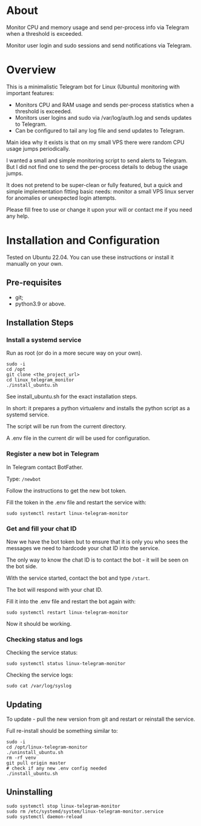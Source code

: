 # About
Monitor CPU and memory usage and send per-process info via Telegram when a threshold is exceeded.

Monitor user login and sudo sessions and send notifications via Telegram.

# Overview

This is a minimalistic Telegram bot for Linux (Ubuntu) monitoring with important features:
- Monitors CPU and RAM usage and sends per-process statistics when a threshold is exceeded. 
- Monitors user logins and sudo via /var/log/auth.log and sends updates to Telegram.
- Can be configured to tail any log file and send updates to Telegram.

Main idea why it exists is that on my small VPS there were random CPU
usage jumps periodically.

I wanted a small and simple monitoring script to send alerts to Telegram.
But I did not find one to send the per-process details to debug the usage jumps.

It does not pretend to be super-clean or fully featured, but a quick and simple 
implementation fitting basic needs: monitor a small VPS linux server for anomalies
or unexpected login attempts.

Please fill free to use or change it upon your will or contact me if you need any help.

# Installation and Configuration

Tested on Ubuntu 22.04.
You can use these instructions or install it manually on your own.

## Pre-requisites
- git;
- python3.9 or above.


## Installation Steps

### Install a systemd service
Run as root (or do in a more secure way on your own).

```shell
sudo -i
cd /opt
git clone <the_project_url>
cd linux_telegram_monitor
./install_ubuntu.sh
```

See install_ubuntu.sh for the exact installation steps.

In short: it prepares a python virtualenv and installs the python
script as a systemd service. 

The script will be run from the current directory.

A .env file in the current dir will be used for configuration.

### Register a new bot in Telegram
In Telegram contact BotFather.

Type: `/newbot`

Follow the instructions to get the new bot token.

Fill the token in the .env file and restart the service with:
```shell
sudo systemctl restart linux-telegram-monitor
```

### Get and fill your chat ID
Now we have the bot token but to ensure that it is only you 
who sees the messages we need to hardcode your chat ID into the service.

The only way to know the chat ID is to contact the bot - it
will be seen on the bot side.

With the service started, contact the bot and type `/start`.

The bot will respond with your chat ID.

Fill it into the .env file and restart the bot again with:
```shell
sudo systemctl restart linux-telegram-monitor
```

Now it should be working.

### Checking status and logs
Checking the service status:
```shell
sudo systemctl status linux-telegram-monitor 
```

Checking the service logs:
```shell
sudo cat /var/log/syslog
```

## Updating

To update - pull the new version from git
and restart or reinstall the service.


Full re-install should be something similar to:
```shell
sudo -i
cd /opt/linux-telegram-monitor
./uninstall_ubuntu.sh
rm -rf venv
git pull origin master
# check if any new .env config needed
./install_ubuntu.sh
```

## Uninstalling

```shell
sudo systemctl stop linux-telegram-monitor
sudo rm /etc/systemd/system/linux-telegram-monitor.service
sudo systemctl daemon-reload
```